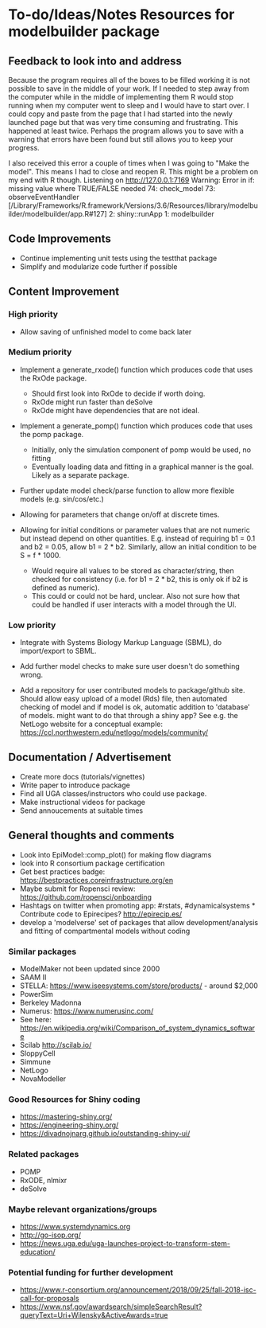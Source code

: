 # To-do/Ideas/Notes Resources for modelbuilder package


## Feedback to look into and address

Because the program requires all of the boxes to be filled working it is not possible to save in the middle of your work. If I needed to step away from the computer while in the middle of implementing them R would stop running when my computer went to sleep and I would have to start over. I could copy and paste from the page that I had started into the newly launched page but that was very time consuming and frustrating. This happened at least twice. Perhaps the program allows you to save with a warning that errors have been found but still allows you to keep your progress. 

I also received this error a couple of times when I was going to "Make the model". This means I had to close and reopen R. This might be a problem on my end with R though. 
Listening on http://127.0.0.1:7169
Warning: Error in if: missing value where TRUE/FALSE needed
 74: check_model
 73: observeEventHandler [/Library/Frameworks/R.framework/Versions/3.6/Resources/library/modelbuilder/modelbuilder/app.R#127]
  2: shiny::runApp
  1: modelbuilder



## Code Improvements
* Continue implementing unit tests using the testthat package
* Simplify and modularize code further if possible

## Content Improvement

### High priority

* Allow saving of unfinished model to come back later

### Medium priority

* Implement a generate_rxode() function which produces code that uses the RxOde package.
  - Should first look into RxOde to decide if worth doing.
  - RxOde might run faster than deSolve
  - RxOde might have dependencies that are not ideal.

* Implement a generate_pomp() function which produces code that uses the pomp package.
  - Initially, only the simulation component of pomp would be used, no fitting
  - Eventually loading data and fitting in a graphical manner is the goal. Likely as a separate package.


* Further update model check/parse function to allow more flexible models (e.g. sin/cos/etc.)

* Allowing for parameters that change on/off at discrete times.

* Allowing for initial conditions or parameter values that are not numeric but instead depend on other quantities. E.g. instead of requiring b1 = 0.1 and b2 = 0.05, allow b1 = 2 * b2. Similarly, allow an initial condition to be S = f * 1000. 
  - Would require all values to be stored as character/string, then checked for consistency (i.e. for b1 = 2 * b2, this is only ok if b2 is defined as numeric).
  - This could or could not be hard, unclear. Also not sure how that could be handled if user interacts with a model through the UI.


### Low priority
* Integrate with Systems Biology Markup Language (SBML), do import/export to SBML. 
* Add further model checks to make sure user doesn't do something wrong.


* Add a repository for user contributed models to package/github site. Should allow easy upload of a model (Rds) file, then automated checking of model and if model is ok, automatic addition to 'database' of models. might want to do that through a shiny app? See e.g. the NetLogo website for a conceptual example: https://ccl.northwestern.edu/netlogo/models/community/





## Documentation / Advertisement
* Create more docs (tutorials/vignettes)
* Write paper to introduce package
* Find all UGA classes/instructors who could use package.
* Make instructional videos for package
* Send annoucements at suitable times


## General thoughts and comments

* Look into EpiModel::comp_plot() for making flow diagrams 
* look into R consortium package certification
* Get best practices badge: https://bestpractices.coreinfrastructure.org/en
* Maybe submit for Ropensci review: https://github.com/ropensci/onboarding
* Hashtags on twitter when promoting app: #rstats, #dynamicalsystems * Contribute code to Epirecipes? http://epirecip.es/
* develop a 'modelverse' set of packages that allow development/analysis and fitting of compartmental models without coding



### Similar packages
* ModelMaker not been updated since 2000
* SAAM II
* STELLA: https://www.iseesystems.com/store/products/ - around $2,000
* PowerSim
* Berkeley Madonna
* Numerus: https://www.numerusinc.com/
* See here: https://en.wikipedia.org/wiki/Comparison_of_system_dynamics_software
* Scilab http://scilab.io/
* SloppyCell
* Simmune
* NetLogo
* NovaModeller

### Good Resources for Shiny coding
* https://mastering-shiny.org/
* https://engineering-shiny.org/
* https://divadnojnarg.github.io/outstanding-shiny-ui/


### Related packages
* POMP
* RxODE, nlmixr
* deSolve

### Maybe relevant organizations/groups
* https://www.systemdynamics.org
* http://go-isop.org/
* https://news.uga.edu/uga-launches-project-to-transform-stem-education/

### Potential funding for further development
* https://www.r-consortium.org/announcement/2018/09/25/fall-2018-isc-call-for-proposals
* https://www.nsf.gov/awardsearch/simpleSearchResult?queryText=Uri+Wilensky&ActiveAwards=true
